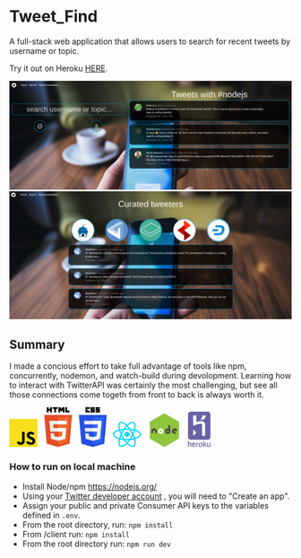# Tweet_Find
A full-stack web application that allows users to search for recent tweets by username or topic.

Try it out on Heroku <a href="https://twitter-showcase.herokuapp.com/" target="_blank">HERE</a>.

<img src="./readme_images/searchPage.png" width="600">
<img src="./readme_images/recPage.png" width="600">

## Summary
I made a concious effort to take full advantage of tools like npm, concurrently, nodemon, and watch-build during devolopment. Learning how to interact with TwitterAPI was certainly the most challenging, but see all those connections come togeth from front to back is always worth it. 

<img src="./readme_images/javascript.svg" width="50">&nbsp;&nbsp;
<img src="./readme_images/html-5.svg" width="50">&nbsp;&nbsp;
<img src="./readme_images/css-3.svg" width="50">&nbsp;&nbsp;
<img src="./readme_images/react.svg" width="50">&nbsp;&nbsp;
<img src="./readme_images/node.png" width="60">&nbsp;&nbsp;
<img src="./readme_images/heroku.svg" width="40">


### How to run on local machine

- Install Node/npm https://nodejs.org/
- Using your [Twitter developer account](https://developer.twitter.com) , you will need to "Create an app".
- Assign your public and private Consumer API keys to the variables defined in `.env`.
- From the root directory, run: `npm install`
- From /client run: `npm install`
- From the root directory run: `npm run dev`
